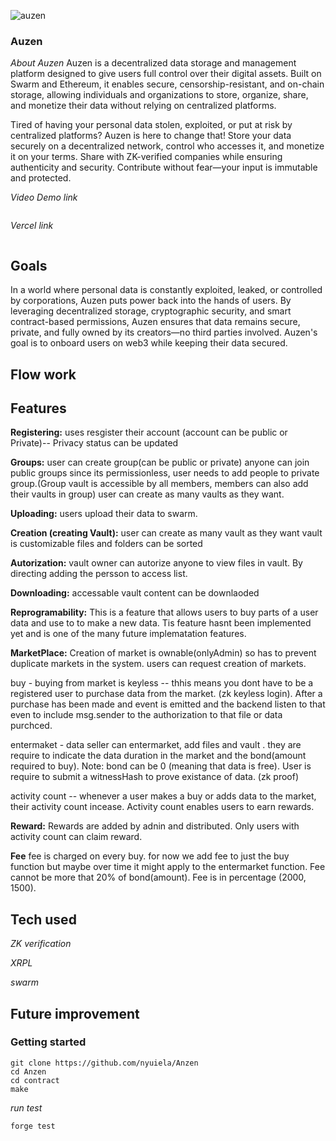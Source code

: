
![auzen](https://github.com/user-attachments/assets/684a61d1-d0cc-4a33-8155-87a89aedaddb)

### Auzen

*About Auzen*
Auzen is a decentralized data storage and management platform designed to give users full control over their digital assets. 
Built on Swarm and Ethereum, it enables secure, censorship-resistant, and on-chain storage, allowing individuals and organizations to store,
organize, share, and monetize their data without relying on centralized platforms.

Tired of having your personal data stolen, exploited, or put at risk by centralized platforms? Auzen is here to change that! Store your data securely on a decentralized network, control who accesses it, and monetize it on your terms. Share with ZK-verified companies while ensuring authenticity and security. Contribute without fear—your input is immutable and protected. 

*Video Demo link*
```
```
*Vercel link*
```
```

## Goals
In a world where personal data is constantly exploited, leaked, or controlled by corporations, Auzen puts power back into the hands of users. 
By leveraging decentralized storage, cryptographic security, and smart contract-based permissions, Auzen ensures that data remains secure, private, and fully owned by its creators—no third parties involved.
Auzen's goal is to onboard users on web3 while keeping their data secured. 

## Flow work


## Features

**Registering:** 
uses resgister their account (account can be public or Private)-- Privacy status can be updated

**Groups:**
user can create group(can be public or private) anyone can join public groups since its permissionless, user needs to add people to private group.(Group vault is accessible by all members, members can also add their vaults in group) user can create as many vaults as they want.

**Uploading:**
users upload their data to swarm.

**Creation (creating Vault):**
user can create as many vault as they want
vault is customizable 
files and folders can be sorted 

**Autorization:**
vault owner can autorize anyone to view files in vault. By directing adding the persson to access list.

**Downloading:**
accessable vault content can be downlaoded 

**Reprogramability:**
This is a feature that allows users to buy parts of a user data and use to to make a new data.
Tis feature hasnt been implemented yet and is one of the many future implematation features.

**MarketPlace:**
Creation of market is ownable(onlyAdmin) so has to prevent duplicate markets in the system.
users can request creation of markets.

buy - buying from market is keyless -- thhis means you dont have to be a registered user to purchase data from the market. (zk keyless login). After a purchase has been made and event is emitted and the backend listen to that even to include msg.sender to the authorization to that file or data purchced. 

entermaket - data seller can entermarket, add files and vault . they are require to indicate the data duration in the market and the bond(amount required to buy). Note: bond can be 0 (meaning that data is free). User is require to submit a witnessHash to prove existance of data. (zk proof)

activity count -- whenever a user makes a buy or adds data to the market, their activity count incease. Activity count enables users to earn rewards.

**Reward:**
Rewards are added by adnin and distributed.
Only users with activity count can claim reward.

**Fee**
fee is charged on every buy. for now  we add fee to just the buy function but maybe over time it might apply to the entermarket function.
Fee cannot be more that 20% of bond(amount). Fee is in percentage (2000, 1500).

## Tech used

*ZK verification*

*XRPL*

*swarm*


## Future improvement

### Getting started

```
git clone https://github.com/nyuiela/Anzen
cd Anzen
cd contract
make
```

*run test*
```
forge test
```

